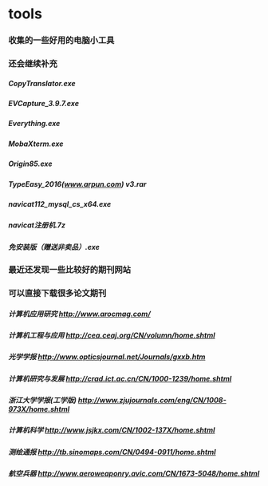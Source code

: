 # tools

### 收集的一些好用的电脑小工具
### 还会继续补充

##### CopyTranslator.exe
##### EVCapture_3.9.7.exe
##### Everything.exe
##### MobaXterm.exe
##### Origin85.exe
##### TypeEasy_2016(www.arpun.com)  v3.rar
##### navicat112_mysql_cs_x64.exe
##### navicat注册机.7z
##### 免安装版（赠送非卖品）.exe


### 最近还发现一些比较好的期刊网站 
### 可以直接下载很多论文期刊

##### 计算机应用研究         http://www.arocmag.com/  
##### 计算机工程与应用       http://cea.ceaj.org/CN/volumn/home.shtml
##### 光学学报               http://www.opticsjournal.net/Journals/gxxb.htm
##### 计算机研究与发展       http://crad.ict.ac.cn/CN/1000-1239/home.shtml
##### 浙江大学学报(工学版)   http://www.zjujournals.com/eng/CN/1008-973X/home.shtml
##### 计算机科学            http://www.jsjkx.com/CN/1002-137X/home.shtml
##### 测绘通报 				http://tb.sinomaps.com/CN/0494-0911/home.shtml
##### 航空兵器				http://www.aeroweaponry.avic.com/CN/1673-5048/home.shtml
